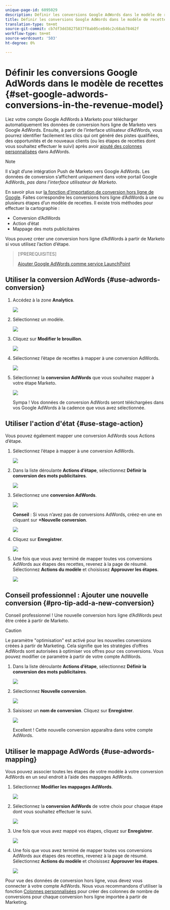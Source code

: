 ```yaml
---
unique-page-id: 6095029
description: Définir les conversions Google AdWords dans le modèle de recettes - Documents marketing - Documentation du produit
title: Définir les conversions Google AdWords dans le modèle de recettes
translation-type: tm+mt
source-git-commit: cb7df3dd38275837f8ab05ce846c2c68ab78462f
workflow-type: tm+mt
source-wordcount: '503'
ht-degree: 0%

---
```



# Définir les conversions Google AdWords dans le modèle de recettes {#set-google-adwords-conversions-in-the-revenue-model}

Liez votre compte Google AdWords à Marketo pour télécharger automatiquement les données de conversion hors ligne de Marketo vers Google AdWords. Ensuite, à partir de l’interface utilisateur d’AdWords, vous pourrez identifier facilement les clics qui ont généré des pistes qualifiées, des opportunités et de nouveaux clients (ou les étapes de recettes dont vous souhaitez effectuer le suivi) après avoir [ajouté des colonnes personnalisées](https://support.google.com/adwords/answer/3073556) dans AdWords.

>[!NOTE]
>
>Il s’agit d’une intégration Push de Marketo vers Google AdWords. Les données de conversion s’affichent _uniquement_ dans votre portail Google AdWords, _pas dans l’interface utilisateur de Marketo_.

En savoir plus sur [la fonction d&#39;importation de conversion hors ligne de Google](https://support.google.com/adwords/answer/2998031?hl=en). Faites correspondre les conversions hors ligne d’AdWords à une ou plusieurs étapes d’un modèle de recettes. Il existe trois méthodes pour effectuer la cartographie :

* Conversion d’AdWords
* Action d’état
* Mappage des mots publicitaires

Vous pouvez créer une conversion hors ligne d’AdWords à partir de Marketo si vous utilisez l’action d’étape.

>[!PREREQUISITES]
>
>[Ajouter Google AdWords comme service LaunchPoint](/help/marketo/product-docs/administration/additional-integrations/add-google-adwords-as-a-launchpoint-service.md)

## Utiliser la conversion AdWords {#use-adwords-conversion}

1. Accédez à la zone **Analytics**.

   ![](assets/image2015-2-23-18-3a9-3a34.png)

1. Sélectionnez un modèle.

   ![](assets/image2015-2-23-18-3a3-3a12.png)

1. Cliquez sur **Modifier le brouillon**.

   ![](assets/image2015-3-10-15-3a3-3a20.png)

1. Sélectionnez l’étape de recettes à mapper à une conversion AdWords.

   ![](assets/image2015-2-26-16-3a40-3a2.png)

1. Sélectionnez la **conversion AdWords** que vous souhaitez mapper à votre étape Marketo.

   ![](assets/image2015-2-26-16-3a46-3a15.png)

   Sympa ! Vos données de conversion AdWords seront téléchargées dans vos Google AdWords à la cadence que vous avez sélectionnée.

## Utiliser l&#39;action d&#39;état {#use-stage-action}

Vous pouvez également mapper une conversion AdWords sous Actions d’étape.

1. Sélectionnez l’étape à mapper à une conversion AdWords.

   ![](assets/image2015-2-26-16-3a40-3a2.png)

1. Dans la liste déroulante **Actions d’étape**, sélectionnez **Définir la conversion des mots publicitaires**.

   ![](assets/image2015-2-26-16-3a52-3a24.png)

1. Sélectionnez une **conversion AdWords**.

   ![](assets/image2015-2-26-16-3a54-3a47.png)

   **Conseil** : Si vous n’avez pas de conversions AdWords, créez-en une en cliquant sur  **+Nouvelle conversion**.

   ![](assets/image2015-2-26-21-3a22-3a10.png)

1. Cliquez sur **Enregistrer**.

   ![](assets/image2015-2-26-16-3a56-3a2.png)

1. Une fois que vous avez terminé de mapper toutes vos conversions AdWords aux étapes des recettes, revenez à la page de résumé. Sélectionnez **Actions du modèle** et choisissez **Approuver les étapes**.

   ![](assets/image2015-2-27-12-3a20-3a20.png)

## Conseil professionnel : Ajouter une nouvelle conversion {#pro-tip-add-a-new-conversion}

Conseil professionnel ! Une nouvelle conversion hors ligne d’AdWords peut être créée à partir de Marketo.

>[!CAUTION]
>
>Le paramètre &quot;optimisation&quot; est activé pour les nouvelles conversions créées à partir de Marketing. Cela signifie que les stratégies d’offres AdWords sont autorisées à optimiser vos offres pour ces conversions. Vous pouvez modifier ce paramètre à partir de votre compte AdWords.

1. Dans la liste déroulante **Actions d’étape**, sélectionnez **Définir la conversion des mots publicitaires**.

   ![](assets/image2015-2-26-16-3a52-3a24.png)

1. Sélectionnez **Nouvelle conversion**.

   ![](assets/image2015-2-26-21-3a22-3a10.png)

1. Saisissez un **nom de conversion**. Cliquez sur **Enregistrer**.

   ![](assets/image2015-2-26-21-3a24-3a7.png)

   Excellent ! Cette nouvelle conversion apparaîtra dans votre compte AdWords.

## Utiliser le mappage AdWords {#use-adwords-mapping}

Vous pouvez associer toutes les étapes de votre modèle à votre conversion AdWords en un seul endroit à l’aide des mappages AdWords.

1. Sélectionnez **Modifier les mappages AdWords**.

   ![](assets/image2015-2-26-17-3a3-3a29.png)

1. Sélectionnez la **conversion AdWords** de votre choix pour chaque étape dont vous souhaitez effectuer le suivi.

   ![](assets/image2015-2-26-17-3a6-3a15.png)

1. Une fois que vous avez mappé vos étapes, cliquez sur **Enregistrer**.

   ![](assets/image2015-2-26-17-3a7-3a48.png)

1. Une fois que vous avez terminé de mapper toutes vos conversions AdWords aux étapes des recettes, revenez à la page de résumé. Sélectionnez **Actions du modèle** et choisissez **Approuver les étapes**.

   ![](assets/image2015-2-27-12-3a20-3a20.png)

Pour vue des données de conversion hors ligne, vous devez vous connecter à votre compte AdWords. Nous vous recommandons d&#39;utiliser la fonction [Colonnes personnalisées](https://support.google.com/adwords/answer/3073556) pour créer des colonnes de nombre de conversions pour chaque conversion hors ligne importée à partir de Marketing.
